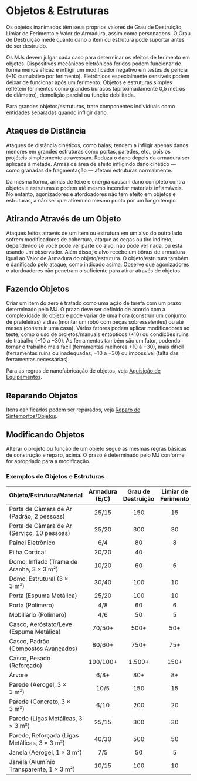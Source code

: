 # Objetos & Estruturas

Os objetos inanimados têm seus próprios valores de Grau de Destruição, Limiar de Ferimento e Valor de Armadura, assim como personagens. O Grau de Destruição mede quanto dano o item ou estrutura pode suportar antes de ser destruído.

Os MJs devem julgar cada caso para determinar os efeitos de ferimento em objetos. Dispositivos mecânicos eletrônicos feridos podem funcionar de forma menos eficaz e infligir um modificador negativo em testes de perícia (−10 cumulativo por ferimento). Eletrônicos especialmente sensíveis podem deixar de funcionar após um ferimento. Objetos e estruturas simples refletem ferimentos como grandes buracos (aproximadamente 0,5 metros de diâmetro), demolição parcial ou função debilitada.

Para grandes objetos/estruturas, trate componentes individuais como entidades separadas quando infligir dano.

## Ataques de Distância

Ataques de distância cinéticos, como balas, tendem a infligir apenas danos menores em grandes estruturas como portas, paredes, etc., pois os projéteis simplesmente atravessam. Reduza o dano depois da armadura ser aplicada à metade. Armas de área de efeito infligindo dano cinético — como granadas de fragmentação — afetam estruturas normalmente.

Da mesma forma, armas de feixe e energia causam dano completo contra objetos e estruturas e podem até mesmo incendiar materiais inflamáveis. No entanto, agonizadores e atordoadores não tem efeito em objetos e estruturas, a não ser que atirem no mesmo ponto por um longo tempo.

## Atirando Através de um Objeto

Ataques feitos através de um item ou estrutura em um alvo do outro lado sofrem modificadores de cobertura, ataque às cegas ou tiro indireto, dependendo se você pode ver parte do alvo, não pode ver nada, ou está usando um observador. Além disso, o alvo recebe um bônus de armadura igual ao Valor de Armadura do objeto/estrutura. O objeto/estrutura também é danificado pelo ataque, como indicado acima. Observe que agonizadores e atordoadores não penetram o suficiente para atirar através de objetos.

## Fazendo Objetos

Criar um item do zero é tratado como uma ação de tarefa com um prazo determinado pelo MJ. O prazo deve ser definido de acordo com a complexidade do objeto e pode variar de uma hora (construir um conjunto de prateleiras) a dias (montar um robô com peças sobresselentes) ou até meses (construir uma casa). Vários fatores podem aplicar modificadores ao teste, como o uso de projetos/manuais entópticos (+10) ou condições ruins de trabalho (−10 a −30). As ferramentas também são um fator, podendo tornar o trabalho mais fácil (ferramentas melhores +10 a +30), mais difícil (ferramentas ruins ou inadequadas, −10 a −30) ou impossível (falta das ferramentas necessárias).

Para as regras de nanofabricação de objetos, veja [Aquisição de Equipamentos](../16/02-acquiring-gear.md).

## Reparando Objetos

Itens danificados podem ser reparados, veja [Reparo de Sintemorfos/Objetos](../12/17-healing-and-repair.md#synthmorphobject-repair).

## Modificando Objetos

Alterar o projeto ou função de um objeto segue as mesmas regras básicas de construção e reparo, acima. O prazo é determinado pelo MJ conforme for apropriado para a modificação.

<!-- CLEANED blockquote class="table" -->

### Exemplos de Objetos e Estruturas

| Objeto/<!-- CLEANED wbr -->Estrutura/<!-- CLEANED wbr -->Material | Armadura (E/C) | Grau de Destruição | Limiar de Ferimento |
|:------------------------------------------------------------------------------------- |:--------------:|:------------------:|:-------------------:|
| Porta de Câmara de Ar (Padrão, 2 pessoas)                                             |     25/15      |        150         |         15          |
| Porta de Câmara de Ar (Serviço, 10 pessoas)                                           |     25/20      |        300         |         30          |
| Painel Eletrônico                                                                     |      6/4       |         80         |          8          |
| Pilha Cortical                                                                        |     20/20      |         40         |                     |
| Domo, Inflado (Trama de Aranha, 3 × 3&nbsp;m²)                                        |     10/20      |         60         |          6          |
| Domo, Estrutural (3 × 3&nbsp;m²)                                                      |     30/40      |        100         |         10          |
| Porta (Espuma Metálica)                                                               |     25/20      |        100         |         10          |
| Porta (Polímero)                                                                      |      4/8       |         60         |          6          |
| Mobiliário (Polímero)                                                                 |      4/6       |         50         |          5          |
| Casco, Aeróstato/<!-- CLEANED wbr -->Leve (Espuma Metálica)                 |     70/50+     |        500+        |         50+         |
| Casco, Padrão (Compostos Avançados)                                                   |     80/60+     |        750+        |         75+         |
| Casco, Pesado (Reforçado)                                                             |    100/100+    |       1.500+       |        150+         |
| Árvore                                                                                |      6/8+      |        80+         |         8+          |
| Parede (Aerogel, 3 × 3&nbsp;m²)                                                       |      10/5      |        150         |         15          |
| Parede (Concreto, 3 × 3&nbsp;m²)                                                      |      6/10      |        200         |         20          |
| Parede (Ligas Metálicas, 3 × 3&nbsp;m²)                                               |     25/15      |        300         |         30          |
| Parede, Reforçada (Ligas Metálicas, 3 × 3&nbsp;m²)                                    |     40/30      |        500         |         50          |
| Janela (Aerogel, 1 × 3&nbsp;m²)                                                       |      7/5       |         50         |          5          |
| Janela (Alumínio Transparente, 1 × 3&nbsp;m²)                                         |     10/15      |        100         |         10          |

<!-- CLEANED /blockquote -->
